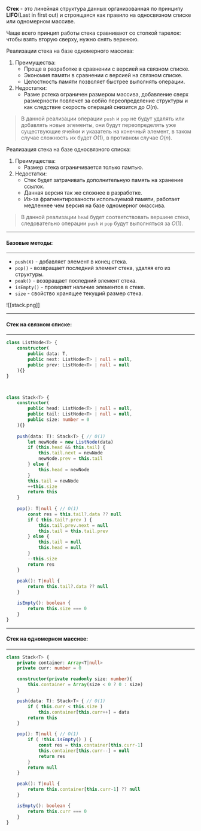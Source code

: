 
**Стек** - это линейная структура данных организованная по принципу **LIFO**(Last in first out) и строящаяся как правило на односвязном списке или одномерном массиве.

Чаще всего принцип работы стека сравнивают со стопкой тарелок: чтобы взять вторую сверху, нужно снять верхнюю.

Реализации стека на базе одномерного массива:
1. Преимущества:
	- Проще в разработке в сравнении с версией на связном списке.
	- Экономия памяти в сравнении с версией на связном списке.
	- Целостность памяти позволяет быстрее выполнять операции.
2. Недостатки:
	- Разме рстека ограничен размером массива, добавление сверх размерности повлечет за собйо переопределение структуры и как следствие скорость операций снизится до $O(n)$.

> В данной реализации операции `push` и `pop` не будут удалять или добавлять новые элементы, они будут переопределять уже существующие ячейки и указатель на конечный элемент, в таком случае сложность их будет $O(1)$, в противном случае $O(n)$.

Реализация стека на базе односвязного списка:
1. Преимущества:
	- Размер стека ограничивается только памтью.
2. Недостатки:
	- Стек будет затрачивать дополнительную память на хранение ссылок.
	- Данная версия так же сложнее в разработке.
	- Из-за фрагментированости используемой памяти, работает медленнее чем версия на базе одномерног омассива.

>В данной реализации `head` будет соответствовать вершине стека, следовательно операции `push` и `pop` будут выполняться за $O(1)$.



---
#### Базовые методы:
---
- `push(X)` - добавляет элемент в конец стека.
- `pop()` - возвращает последний элемент стека, удаляя его из структуры.
- `peak()` - возвращает последний элемент стека.
- `isEmpty()` - проверяет наличие элементов в стеке.
- `size` - свойство хранящее текущий размер стека.

![[stack.png]]



---
#### Стек на связном списке:
---
```ts
class ListNode<T> {
    constructor(
        public data: T,
        public next: ListNode<T> | null = null,
        public prev: ListNode<T> | null = null
    ){}
}



class Stack<T> {
	constructor(
		public head: ListNode<T> | null = null,
		public tail: ListNode<T> | null = null,
		public size: number = 0
	){}
    
	push(data: T): Stack<T> { // O(1)
		let newNode = new ListNode(data)
		if (this.head && this.tail) {
			this.tail.next = newNode
			newNode.prev = this.tail
		} else {
			this.head = newNode
		}
		this.tail = newNode
		++this.size
		return this
	}
  
	pop(): T|null { // O(1)
		const res = this.tail?.data ?? null
		if ( this.tail?.prev ) {
			this.tail.prev.next = null
			this.tail = this.tail.prev
		} else {
			this.tail = null
			this.head = null
		}
		--this.size
		return res
	}
    
	peak(): T|null {
		return this.tail?.data ?? null
	}

	isEmpty(): boolean {
		return this.size === 0
	}
}
```



---
#### Стек на одномерном массиве:
---
```ts
class Stack<T> {
	private container: Array<T|null>
	private curr: number = 0

	constructor(private readonly size: number){
		this.container = Array(size < 0 ? 0 : size)
	}

	push(data: T): Stack<T> { // O(1)
		if ( this.curr < this.size )
			this.container[this.curr++] = data
		return this
	}

	pop(): T|null { // O(1)
		if ( !this.isEmpty() ) {
			const res = this.container[this.curr-1]
			this.container[this.curr--] = null
			return res
		}
		return null
	}

	peak(): T|null {
		return this.container[this.curr-1] ?? null
	}

	isEmpty(): boolean {
		return this.curr === 0
	}
}
```





